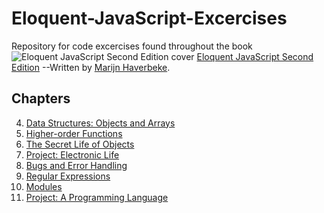 # Eloquent-JavaScript-Excercises

Repository for code excercises found throughout the book
![Eloquent JavaScript Second Edition cover](http://www.amazon.com/gp/product/1593275846/ref=as_li_qf_sp_asin_il_tl?ie=UTF8&camp=1789&creative=9325&creativeASIN=1593275846&linkCode=as2&tag=marijhaver-20&linkId=VPXXXSRYC5COG5R5)
[Eloquent JavaScript Second Edition](http://eloquentjavascript.net/index.html)
--Written by [Marijn Haverbeke](https://marijnhaverbeke.nl/).

## Chapters

 4. [Data Structures: Objects and Arrays](https://github.com/uboat46/Eloquent-JavaScript-Excercises/tree/master/Chapter4)
 5. [Higher-order Functions](https://github.com/uboat46/Eloquent-JavaScript-Excercises/tree/master/Chapter5)
 6. [The Secret Life of Objects](https://github.com/uboat46/Eloquent-JavaScript-Excercises/tree/master/Chapter6)
 7. [Project: Electronic Life](https://github.com/uboat46/Eloquent-JavaScript-Excercises/tree/master/Chapter7)
 8. [Bugs and Error Handling](https://github.com/uboat46/Eloquent-JavaScript-Excercises/tree/master/Chapter8)
 9. [Regular Expressions](https://github.com/uboat46/Eloquent-JavaScript-Excercises/tree/master/Chapter9)
 10. [Modules](https://github.com/uboat46/Eloquent-JavaScript-Excercises/tree/master/Chapter10)
 11. [Project: A Programming Language](https://github.com/uboat46/Eloquent-JavaScript-Excercises/tree/master/Chapter11)
